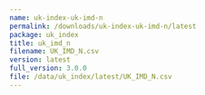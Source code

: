 ```yaml
---
name: uk-index-uk-imd-n
permalink: /downloads/uk-index-uk-imd-n/latest
package: uk_index
title: uk_imd_n
filename: UK_IMD_N.csv
version: latest
full_version: 3.0.0
file: /data/uk_index/latest/UK_IMD_N.csv
---
```

